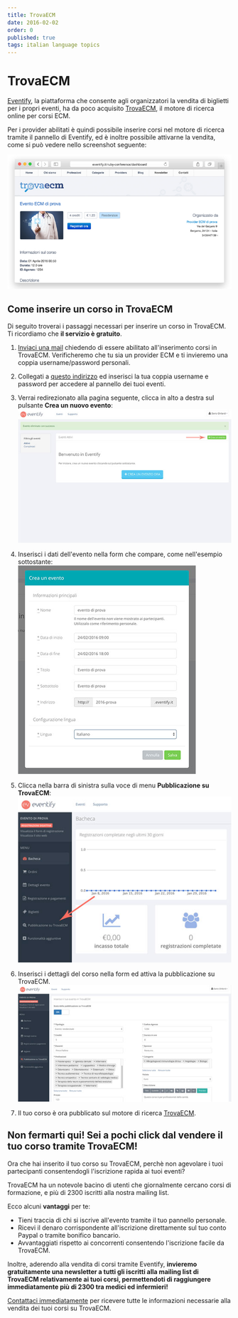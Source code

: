 ```yaml
---
title: TrovaECM
date: 2016-02-02
order: 0
published: true
tags: italian language topics
---
```


# TrovaECM

[Eventify](https://eventify.it), la piattaforma che consente agli organizzatori la vendita di biglietti per i propri eventi, ha da poco acquisito [TrovaECM](http://trovaecm.it), il motore di ricerca online per corsi ECM.

Per i provider abilitati è quindi possibile inserire corsi nel motore di ricerca tramite il pannello di Eventify, ed è inoltre possibile attivarne la vendita, come si può vedere nello screenshot seguente:

![Esempio TrovaECM](trovaecm/trovaecm_esempio.jpg)

## Come inserire un corso in TrovaECM

Di seguito troverai i passaggi necessari per inserire un corso in TrovaECM. Ti ricordiamo che **il servizio è gratuito**.

1. [Inviaci una mail](mailto:info@eventify.it) chiedendo di essere abilitato all'inserimento corsi in TrovaECM. Verificheremo che tu sia un provider ECM e ti invieremo una coppia username/password personali.

2. Collegati a [questo indirizzo](https://eventify.it/en/organizers/sign_in) ed inserisci la tua coppia username e password per accedere al pannello dei tuoi eventi.

3. Verrai redirezionato alla pagina seguente, clicca in alto a destra sul pulsante **Crea un nuovo evento**:
![Benvenuto](trovaecm/welcome.jpg)

4. Inserisci i dati dell'evento nella form che compare, come nell'esempio sottostante:
![Creazione di un evento](trovaecm/creazione_evento.jpg)

5. Clicca nella barra di sinistra sulla voce di menu **Pubblicazione su TrovaECM**:
![Click a sinistra su Pubblicazione su TrovaECM](trovaecm/click_barra_sx_trovaecm.jpg)

6. Inserisci i dettagli del corso nella form ed attiva la pubblicazione su TrovaECM.
![Corso pubblicato](trovaecm/corso_pubblicato.jpg)

7. Il tuo corso è ora pubblicato sul motore di ricerca [TrovaECM](http://trovaecm.it).

## Non fermarti qui! Sei a pochi click dal vendere il tuo corso tramite TrovaECM!

Ora che hai inserito il tuo corso su TrovaECM, perchè non agevolare i tuoi partecipanti consentendogli l'iscrizione rapida ai tuoi eventi?

TrovaECM ha un notevole bacino di utenti che giornalmente cercano corsi di formazione, e più di 2300 iscritti alla nostra mailing list.

Ecco alcuni **vantaggi** per te:

- Tieni traccia di chi si iscrive all'evento tramite il tuo pannello personale.
- Ricevi il denaro corrispondente all'iscrizione direttamente sul tuo conto Paypal o tramite bonifico bancario.
- Avvantaggiati rispetto ai concorrenti consentendo l'iscrizione facile da TrovaECM.

Inoltre, aderendo alla vendita di corsi tramite Eventify, **invieremo gratuitamente una newsletter a tutti gli iscritti alla mailing list di TrovaECM relativamente ai tuoi corsi, permettendoti di raggiungere immediatamente più di 2300 tra medici ed infermieri!**

[Contattaci immediatamente](mailto:info@eventify.it) per ricevere tutte le informazioni necessarie alla vendita dei tuoi corsi su TrovaECM.
